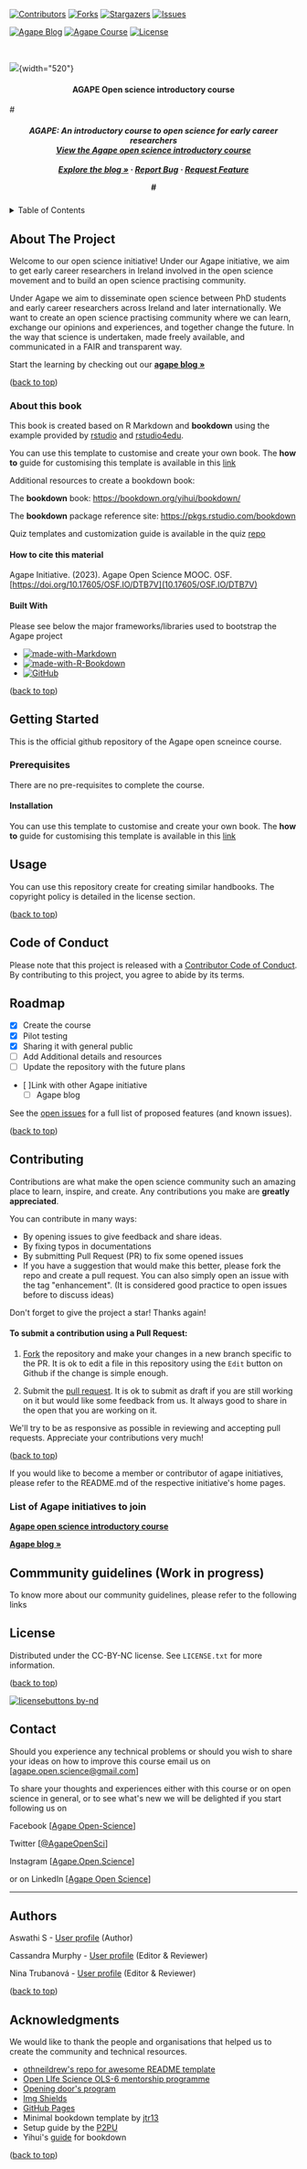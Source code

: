 <!-- Adapted from othneildrew's git See: https://github.com/https://github.com/othneildrew/Best-README-Template -> # <a name="readme-top"></a> # [![Open Source Love](https://badges.frapsoft.com/os/v3/open-source.svg?v=103)](https://github.com/ellerbrock/open-source-badges/)  # <!-- PROJECT SHIELDS -->

<!-- # *** I'm using markdown "reference style" links for readability. # *** Reference links are enclosed in brackets [ ] instead of parentheses ( ). # *** See the bottom of this document for the declaration of the reference variables # *** for contributors-url, forks-url, etc. This is an optional, concise syntax you may use. # *** https://www.markdownguide.org/basic-syntax/#reference-style-links # -->

<!--#  -->

[![Contributors](https://img.shields.io/github/contributors/sa1987/OpenDoorProject.svg?style=for-the-badge)](https://github.com/sa1987/OpenDoorProject/graphs/contributors) [![Forks](https://img.shields.io/github/forks/sa1987/OpenDoorProject.svg?style=for-the-badge)](https://github.com/sa1987/OpenDoorProject/network/members) [![Stargazers](https://img.shields.io/github/stars/sa1987/OpenDoorProject.svg?style=for-the-badge)](https://github.com/sa1987/OpenDoorProject/stargazers) [![Issues](https://img.shields.io/github/issues/sa1987/OpenDoorProject.svg?style=for-the-badge)](https://github.com/sa1987/OpenDoorProject/issues)

[![Agape Blog](https://img.shields.io/badge/Made%20with-R%20blogdown%20-orange)](https://github.com/sa1987/OpenDoorProject/) [![Agape Course](https://img.shields.io/badge/Made%20with-R%20bookdown-lightgrey)](https://github.com/sa1987/OpenDoorProject) [![License](https://licensebuttons.net/l/by-nd/3.0/88x31.png)](https://github.com/sa1987/OpenDoorProject/blob/main/LICENSE)

<!-- PROJECT LOGO -->

<!--#  -->

<br />

![](images/agapecover.png){width="520"}

<h4 align="center">

AGAPE Open science introductory course

</h4>

\#

<p style="text-align: center;">

<h5 align="center">

AGAPE: An introductory course to open science for early career researchers <br /> <a href="www.agapeopenscience.com">View the Agape open science introductory course</a> <br /> <br /> <a href="https://agape-openscience-blog.netlify.app"><strong>Explore the blog »</strong></a> · <a href="https://github.com/sa1987/OpenDoorProject/issues">Report Bug</a> · <a href="https://github.com/sa1987/OpenDoorProject/issues">Request Feature</a>

\#

</p>

</h5>

<!-- TABLE OF CONTENTS -->

<details>

<summary>Table of Contents</summary>

<ol>

<li>

<a href="#about-the-Agape-project">About The Agape Project</a>

<ul>

<li><a href="#built-with">Built With</a></li>

</ul>

</li>

<li>

<a href="#getting-started">Getting Started</a>

<ul>

<li><a href="#prerequisites">Prerequisites</a></li>

<li><a href="#installation">Installation</a></li>

</ul>

</li>

<li><a href="#usage">Usage</a></li>

<li><a href="#roadmap">Roadmap</a></li>

<li><a href="#contributing">Contributing</a></li>

<li><a href="#Commmunity guidelines">Commmunity guidelines</a></li>

<li><a href="#license">License</a></li>

<li><a href="#contact">Contact</a></li>

<li><a href="#acknowledgments">Acknowledgments</a></li>

</ol>

</details>

<!-- ABOUT THE PROJECT -->

## About The Project

<!-- [![Product Name Screen Shot][product-screenshot]](https://example.com)-->

Welcome to our open science initiative! Under our Agape initiative, we aim to get early career researchers in Ireland involved in the open science movement and to build an open science practising community.

Under Agape we aim to disseminate open science between PhD students and early career researchers across Ireland and later internationally. We want to create an open science practising community where we can learn, exchange our opinions and experiences, and together change the future. In the way that science is undertaken, made freely available, and communicated in a FAIR and transparent way.

Start the learning by checking out our <a href="https://agape-openscience-blog.netlify.app"><strong> agape blog »</strong></a>

<p align="right">

(<a href="#readme-top">back to top</a>)

</p>

### About this book

This book is created based on R Markdown and **bookdown** using the example provided by [rstudio](https://github.com/rstudio/bookdown) and [rstudio4edu](https://rstudio4edu.github.io/rstudio4edu-book/index.html).

You can use this template to customise and create your own book. The **how to** guide for customising this template is available in this [link](https://github.com/sa1987/OpenDoorProject/blob/main/HowToGuide.md)

Additional resources to create a bookdown book:

The **bookdown** book: <https://bookdown.org/yihui/bookdown/>

The **bookdown** package reference site: <https://pkgs.rstudio.com/bookdown>

Quiz templates and customization guide is available in the quiz [repo](https://github.com/sa1987/AgapeQuiz)

#### How to cite this material

Agape Initiative. (2023). Agape Open Science MOOC. OSF. [https://doi.org/10.17605/OSF.IO/DTB7V](10.17605/OSF.IO/DTB7V)

#### Built With

Please see below the major frameworks/libraries used to bootstrap the Agape project

-   [![made-with-Markdown](https://img.shields.io/badge/Made%20with-Markdown-1f425f.svg)](http://commonmark.org)
-   [![made-with-R-Bookdown](https://img.shields.io/badge/Made%20with-R%20bookdown-lightgrey)](https://github.com/sa1987/OpenDoorProject/)
-   [![GitHub](https://badgen.net/badge/icon/github?icon=github&label)](https://github.com)

<p align="right">

(<a href="#readme-top">back to top</a>)

</p>

<!-- GETTING STARTED -->

## Getting Started

This is the official github repository of the Agape open scneince course.

### Prerequisites

There are no pre-requisites to complete the course.

#### Installation

You can use this template to customise and create your own book. The **how to** guide for customising this template is available in this [link](https://github.com/sa1987/OpenDoorProject/blob/main/HowToGuide.md)

<!-- USAGE EXAMPLES -->

## Usage

You can use this repository create for creating similar handbooks. The copyright policy is detailed in the license section.

<p align="right">

(<a href="#readme-top">back to top</a>)

</p>

## Code of Conduct

Please note that this project is released with a [Contributor Code of Conduct](https://pkgs.rstudio.com/bookdown/CODE_OF_CONDUCT.html). By contributing to this project, you agree to abide by its terms.

<!-- ROADMAP -->

## Roadmap

-   [x] Create the course
-   [x] Pilot testing
-   [x] Sharing it with general public
-   [ ] Add Additional details and resources
-   [ ] Update the repository with the future plans
-   [ ]Link with other Agape initiative
    -   [ ] Agape blog

See the [open issues](https://github.com/sa1987/OpenDoorProject/issues) for a full list of proposed features (and known issues).

<p align="right">

(<a href="#readme-top">back to top</a>)

</p>

<!-- CONTRIBUTING -->

## Contributing

Contributions are what make the open science community such an amazing place to learn, inspire, and create. Any contributions you make are **greatly appreciated**.

You can contribute in many ways:

-   By opening issues to give feedback and share ideas.
-   By fixing typos in documentations
-   By submitting Pull Request (PR) to fix some opened issues
-   If you have a suggestion that would make this better, please fork the repo and create a pull request. You can also simply open an issue with the tag "enhancement". (It is considered good practice to open issues before to discuss ideas)

Don't forget to give the project a star! Thanks again!

#### To submit a contribution using a Pull Request:

1.  [Fork](https://github.com/sa1987/OpenDoorProject/fork) the repository and make your changes in a new branch specific to the PR. It is ok to edit a file in this repository using the `Edit` button on Github if the change is simple enough.

<!--- 2. For significant changes (e.g not required for fixing typos), ensure that you have signed the [individual](https://www.rstudio.com/wp-content/uploads/2014/06/rstudioindividualcontributoragreement.pdf) or [corporate](https://www.rstudio.com/wp-content/uploads/2014/06/rstudiocorporatecontributoragreement.pdf) contributor agreement as appropriate. You can send the signed copy to <contribute@rstudio.com>. ---->

2.  Submit the [pull request](https://help.github.com/articles/using-pull-requests). It is ok to submit as draft if you are still working on it but would like some feedback from us. It always good to share in the open that you are working on it.

We'll try to be as responsive as possible in reviewing and accepting pull requests. Appreciate your contributions very much!

<p align="right">

(<a href="#readme-top">back to top</a>)

</p>

If you would like to become a member or contributor of agape initiatives, please refer to the README.md of the respective initiative's home pages.

### List of Agape initiatives to join

<a href="www.agapeopenscience.com"><strong>Agape open science introductory course</strong></a>

<a href="https://agape-openscience-blog.netlify.app"><strong>Agape blog »</strong></a>

<!-- Commmunity guidelines -->

## Commmunity guidelines (Work in progress)

To know more about our community guidelines, please refer to the following links

<Insert the links for the Code of conduct and  >

<!-- LICENSE -->

## License

Distributed under the CC-BY-NC license. See `LICENSE.txt` for more information.

<p align="right">

(<a href="#readme-top">back to top</a>)

</p>

[![licensebuttons by-nd](https://licensebuttons.net/l/by-nd/3.0/88x31.png)](https://creativecommons.org/licenses/by-nd/4.0)

<!-- CONTACT -->

## Contact

Should you experience any technical problems or should you wish to share your ideas on how to improve this course email us on [[agape.open.science\@gmail.com](mailto:agape.open.science@gmail.com)]

To share your thoughts and experiences either with this course or on open science in general, or to see what's new we will be delighted if you start following us on

Facebook [[Agape Open-Science](https://facebook.com/AgapeOpen-Science)]

Twitter [[\@AgapeOpenSci](https://twitter.com/AgapeOpenSci)]

Instagram [[Agape.Open.Science](https://www.instagram.com/Agape.Open.Science)]

or on LinkedIn [[Agape Open Science](https://www.linkedin.com/company/agape-open-science/)]

------------------------------------------------------------------------

## Authors

Aswathi S - [User profile](https://osf.io/t5vem/) (Author)

Cassandra Murphy - [User profile](https://orcid.org/0000-0003-1332-359X) (Editor & Reviewer)

Nina Trubanová - [User profile](https://orcid.org/0000-0001-8156-3304) (Editor & Reviewer)

<p align="right">

(<a href="#readme-top">back to top</a>)

</p>

<!-- ACKNOWLEDGMENTS -->

## Acknowledgments

We would like to thank the people and organisations that helped us to create the community and technical resources.

-   [othneildrew's repo for awesome README template](https://github.com/https://github.com/othneildrew/Best-README-Template)
-   [Open LIfe Science OLS-6 mentorship programme](https://openlifesci.org/ols-6)
-   [Opening door's program](https://www.insight-centre.org/opening-doors-online-course-for-europe-will-reimagine-phd-education/)
-   [Img Shields](https://shields.io)
-   [GitHub Pages](https://pages.github.com)
-   Minimal bookdown template by [jtr13](https://github.com/jtr13/bookdown-template)
-   Setup guide by the [P2PU](https://github.com/p2pu/course-in-a-box)
-   Yihui's [guide](https://bookdown.org/yihui/bookdown/html.html) for bookdown

<p align="right">

(<a href="#readme-top">back to top</a>)

</p>

<!-- MARKDOWN LINKS & IMAGES -->

<!-- https://www.markdownguide.org/basic-syntax/#reference-style-links -->
